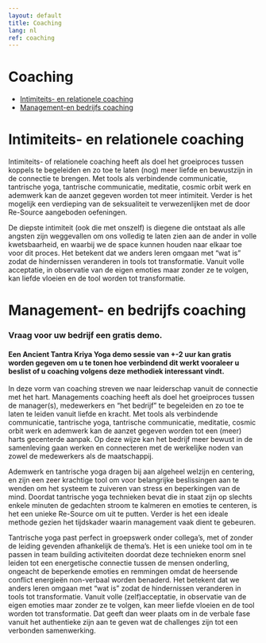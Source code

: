 ```yaml
---
layout: default
title: Coaching
lang: nl
ref: coaching
---
```

# Coaching


* <a href="#IntimiteitsRelationeleCoaching">Intimiteits- en relationele coaching</a>  
* <a href="#ManagementBedrijfsCoaching">Management-en bedrijfs coaching</a>  



<h1 id="IntimiteitsRelationeleCoaching"> Intimiteits- en relationele coaching </h1>

Intimiteits- of relationele coaching heeft als doel het groeiproces tussen koppels te begeleiden en zo toe te laten (nog) meer liefde en bewustzijn in de connectie te brengen. Met tools als verbindende communicatie, tantrische yoga, tantrische communicatie, meditatie, cosmic orbit werk en ademwerk kan de aanzet gegeven worden tot meer intimiteit. Verder is het mogelijk een verdieping van de seksualiteit te verwezenlijken met de door Re-Source aangeboden oefeningen. 

De diepste intimiteit (ook die met onszelf) is diegene die ontstaat als alle angsten zijn weggevallen om ons volledig te laten zien aan de ander in volle kwetsbaarheid, en waarbij we de space kunnen houden naar elkaar toe voor dit proces. Het betekent dat we anders leren omgaan met “wat is” zodat de hindernissen veranderen in tools tot transformatie. Vanuit volle acceptatie, in observatie van de eigen emoties maar zonder ze te volgen, kan liefde vloeien en de tool worden tot transformatie. 


<h1 id="ManagementBedrijfsCoaching"> Management- en bedrijfs coaching </h1>

### Vraag voor uw bedrijf een gratis demo. 

#### Een Ancient Tantra Kriya Yoga demo sessie van +-2 uur kan gratis worden gegeven om u te tonen hoe verbindend dit werkt vooraleer u beslist of u coaching volgens deze methodiek interessant vindt.

In deze vorm van coaching streven we naar leiderschap vanuit de connectie met het hart. Managements coaching heeft als doel het groeiproces tussen de manager(s), medewerkers en “het bedrijf” te begeleiden en zo toe te laten te leiden vanuit liefde en kracht. Met tools als verbindende communicatie, tantrische yoga, tantrische communicatie, meditatie, cosmic orbit werk en ademwerk kan de aanzet gegeven worden tot een (meer) harts gecenterde aanpak. Op deze wijze kan het bedrijf meer bewust in de samenleving gaan werken en connecteren met de werkelijke noden van zowel de medewerkers als de maatschappij.  
  
Ademwerk en tantrische yoga dragen bij aan algeheel welzijn en centering, en zijn een zeer krachtige tool om voor belangrijke beslissingen aan te wenden om het systeem te zuiveren van stress en beperkingen van de mind. Doordat tantrische yoga technieken bevat die in staat zijn op slechts enkele minuten de gedachten stroom te kalmeren en emoties te centeren, is het een unieke Re-Source om uit te putten. Verder is het een ideale methode gezien het tijdskader waarin management vaak dient te gebeuren.  
  
Tantrische yoga  past perfect in groepswerk onder collega’s, met of zonder de leiding gevenden afhankelijk de thema’s. Het is een unieke tool om in te passen in team building activiteiten doordat deze technieken enorm snel leiden tot een energetische connectie tussen de mensen onderling, ongeacht de beperkende emoties en remmingen omdat de heersende conflict energieën non-verbaal worden benaderd. Het betekent dat we anders leren omgaan met “wat is” zodat de hindernissen veranderen in tools tot transformatie. Vanuit volle (zelf)acceptatie, in observatie van de eigen emoties maar zonder ze te volgen, kan meer liefde vloeien en de tool worden tot transformatie. Dat geeft dan weer plaats om in de verbale fase vanuit het authentieke zijn aan te geven wat de challenges zijn tot een verbonden samenwerking.  


